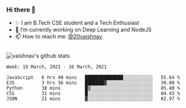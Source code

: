 ### Hi there 👋

<!--
**vaishnav-197/vaishnav-197** is a ✨ _special_ ✨ repository because its `README.md` (this file) appears on your GitHub profile.

Here are some ideas to get you started:
-->

- ✨ I am B.Tech CSE student and a Tech Enthusiast
- 🔭 I’m currently working on Deep Learning and NodeJS
- 📫 How to reach me: [@20vaishnav](https://twitter.com/20vaishnav)


<img src="https://github.com/vaishnav-197/vaishnav-197/blob/main/images/stat.svg" alt=""/>


![vaishnav's github stats](https://github-readme-stats.vercel.app/api?username=vaishnav-197&show_icons=true&theme=dark&count_private=true)


<!--START_SECTION:waka-->
```text
Week: 19 March, 2021 - 26 March, 2021

JavaScript   6 hrs 40 mins   ██████████████░░░░░░░░░░░   55.64 % 
EJS          3 hrs 36 mins   ███████▓░░░░░░░░░░░░░░░░░   30.08 % 
Python       38 mins         █▒░░░░░░░░░░░░░░░░░░░░░░░   05.40 % 
CSS          31 mins         █░░░░░░░░░░░░░░░░░░░░░░░░   04.43 % 
JSON         21 mins         ▓░░░░░░░░░░░░░░░░░░░░░░░░   02.97 % 
```
<!--END_SECTION:waka-->
